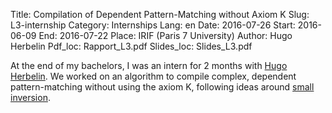 Title: Compilation of Dependent Pattern-Matching without Axiom K
Slug: L3-internship
Category: Internships
Lang: en
Date: 2016-07-26
Start: 2016-06-09
End: 2016-07-22
Place: IRIF (Paris 7 University)
Author: Hugo Herbelin
Pdf_loc: Rapport_L3.pdf
Slides_loc: Slides_L3.pdf

At the end of my bachelors, I was an intern for 2 months with [Hugo Herbelin](http://pauillac.inria.fr/~herbelin/).
We worked on an algorithm to compile complex, dependent pattern-matching without using the axiom K, following ideas
around [small inversion](https://hal.inria.fr/inria-00489412/en/).